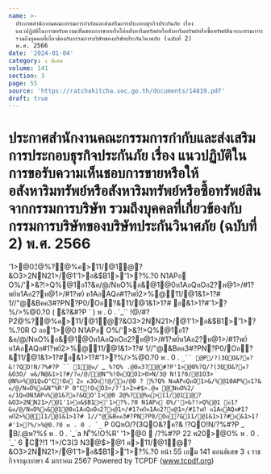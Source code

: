 ```yaml
---
name: >-
  ประกาศสำนักงานคณะกรรมการกำกับและส่งเสริมการประกอบธุรกิจประกันภัย เรื่อง
  แนวปฏิบัติในการขอรับความเห็นชอบการขายหรือให้อสังหาริมทรัพย์หรือสังหาริมทรัพย์หรือซื้อทรัพย์สินจากกรรมการบริษัท
  รวมถึงบุคคลที่เกี่ยวข้องกับกรรมการบริษัทของบริษัทประกันวินาศภัย (ฉบับที่ 2)
  พ.ศ. 2566
date: '2024-01-04'
category: ง พิเศษ
volume: 141
section: 3
page: 55
source: 'https://ratchakitcha.soc.go.th/documents/14819.pdf'
draft: true
---
```


# ประกาศสำนักงานคณะกรรมการกำกับและส่งเสริมการประกอบธุรกิจประกันภัย เรื่อง แนวปฏิบัติในการขอรับความเห็นชอบการขายหรือให้อสังหาริมทรัพย์หรือสังหาริมทรัพย์หรือซื้อทรัพย์สินจากกรรมการบริษัท รวมถึงบุคคลที่เกี่ยวข้องกับกรรมการบริษัทของบริษัทประกันวินาศภัย (ฉบับที่ 2) พ.ศ. 2566

'1>@02ํ@%?@%ค>11/@1ํ@?&O3>2NN21>/@1'1>อ&$B1>'1>?%.?0 N1APอ O%/'>&?!>Q%@1อ1?&ค/@/NหO%อ&@1@0ห1AอQหOอ2?ห@1>/#1?พ0์ห1Aอ2?ห@1>/#1?พ0์ ห1AอAQอ#1?พ0์2>%@11/@1&1>1?# 1//"@&Bคค3#?PN?P0/Oอ?&11/@1&1>1?# อ&1>1?#'1>?%/>%@0.?0 ( &?&#?P ` ) พ . 0 . `_`` !@/#?P2ํ@%?@%ค>11/@1ํ@?&O3>2NN21>/@1'1>อ&$B1>'1>?%.?0R O ออ'1>@0 N1APอ O%/'>&?!>Q%@1อ1?&ค/@/NหO%อ&@1@0ห1AอQหOอ2?ห@1>/#1?พ0์ห1Aอ2?ห@1>/#1?พ0์ ห1AอAQอ#1?พ0์2>%@11/@1&1>1?# 1//"@&Bคค3#?PN?P0/Oอ?&11/@1&1>1?#อ&1>1?#'1>?%/>%@0.?0 พ . 0 . `_`` @P/?(3QO&?ค?&!?QO!N/?%#?P `` 1@ค/ `_`` %?Q% .@0ห3?@#?P'1>@0%?Q/?(3QO&?ค?&O3O/ พ&/N@&1>1?#/?ค/@/ํ@N'็%!OอQO1>0>N/3@ N!1?0/@1O3> ํ @N%>%@1QหO"C!Oอ 2อ ค3Oอ!@/ห/@0 ? %?Q% NพAPอQหO1>&/%@10AP%อ1?& ค/@/NหO%อ&N'็%R'P 0"C!OอO3>/?'1>2>#$>.@พ @NหO%2/ค/1QหON3APอ%@1&?ค?&QO'1>@0 2ํ@%?@%ค>11/@1ํ@?&O3>2NN21>/@1'1>อ&$B1>'1>?%.?0 N1APอ O%/'>&?!>Q%@1 อ1?&ค/@/NหO%อ&@1@0ห1AอQหOอ2?ห@1>/#1?พ0์ห1Aอ2?ห@1>/#1?พ0์ ห1AอAQอ#1?พ0์2>%@11/@1&1>1?# 1//"@&Bคค3#?PN?P0/Oอ?&11/@1&1>1?#อ&1>1?#'1>?%/>%@0.?0 พ . 0 . `_`` P 0QหO/?(3QO&?ค?& !?QO!N/?%#?P _ B/.@พ?%$์ พ . 0 . `_`a N'็%!O%R' '1>@0  /?%#?P 22 พ20>@0% พ . 0 . `_` 6 C?!1 '1>/C3(3 N3@$>@1 ค>11/@1ํ@?&O3>2NN21>/@1'1>อ&$B1>'1>?%.?0 หน้า 55 เลม 141 ตอนพิเศษ 3 ง ราชกิจจานุเบกษา 4 มกราคม 2567 Powered by TCPDF (www.tcpdf.org)
